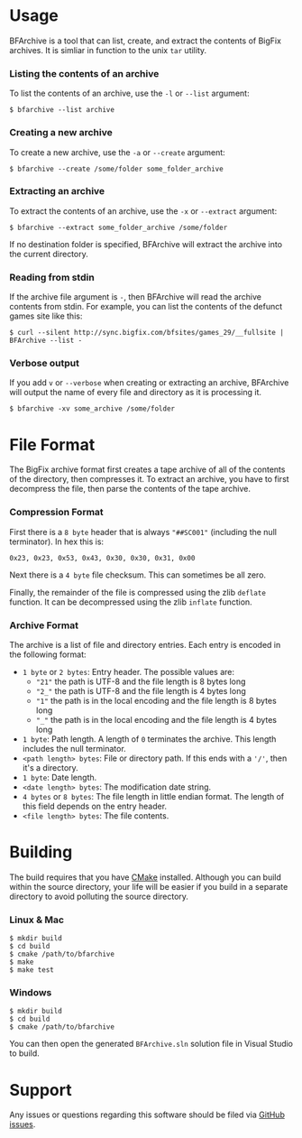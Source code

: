 Usage
===

BFArchive is a tool that can list, create, and extract the contents of BigFix
archives. It is simliar in function to the unix `tar` utility.

### Listing the contents of an archive

To list the contents of an archive, use the `-l` or `--list` argument:

    $ bfarchive --list archive
    
### Creating a new archive

To create a new archive, use the `-a` or `--create` argument:

    $ bfarchive --create /some/folder some_folder_archive
    
### Extracting an archive

To extract the contents of an archive, use the `-x` or `--extract` argument:

    $ bfarchive --extract some_folder_archive /some/folder
    
If no destination folder is specified, BFArchive will extract the archive into
the current directory.
    
### Reading from stdin

If the archive file argument is `-`, then BFArchive will read the archive
contents from stdin. For example, you can list the contents of the defunct games
site like this:

    $ curl --silent http://sync.bigfix.com/bfsites/games_29/__fullsite | BFArchive --list -
    
### Verbose output

If you add `v` or `--verbose` when creating or extracting an archive,
BFArchive will output the name of every file and directory as it is processing
it.

    $ bfarchive -xv some_archive /some/folder

File Format
===

The BigFix archive format first creates a tape archive of all of the contents
of the directory, then compresses it. To extract an archive, you have to first
decompress the file, then parse the contents of the tape archive.

### Compression Format

First there is a `8 byte` header that is always `"##SC001"` (including the null
terminator). In hex this is:

    0x23, 0x23, 0x53, 0x43, 0x30, 0x30, 0x31, 0x00
    
Next there is a `4 byte` file checksum. This can sometimes be all zero.

Finally, the remainder of the file is compressed using the zlib `deflate`
function. It can be decompressed using the zlib `inflate` function.

### Archive Format

The archive is a list of file and directory entries. Each entry is encoded in
the following format:

* `1 byte` or `2 bytes`: Entry header. The possible values are:
  * `"21"` the path is UTF-8 and the file length is 8 bytes long
  * `"2_"` the path is UTF-8 and the file length is 4 bytes long
  * `"1"` the path is in the local encoding and the file length is 8 bytes long
  * `"_"` the path is in the local encoding and the file length is 4 bytes long
* `1 byte`: Path length. A length of `0` terminates the archive. This length
  includes the null terminator.
* `<path length> bytes`: File or directory path. If this ends with a `'/'`, then
  it's a directory.
* `1 byte`: Date length.
* `<date length> bytes`: The modification date string.
* `4 bytes` or `8 bytes`: The file length in little endian format. The length of
  this field depends on the entry header.
* `<file length> bytes`: The file contents.

Building
===

The build requires that you have [CMake](http://cmake.org/) installed. Although
you can build within the source directory, your life will be easier if you build
in a separate directory to avoid polluting the source directory.

### Linux & Mac

    $ mkdir build
    $ cd build
    $ cmake /path/to/bfarchive
    $ make
    $ make test

### Windows

    $ mkdir build
    $ cd build
    $ cmake /path/to/bfarchive

You can then open the generated `BFArchive.sln` solution file in Visual Studio
to build.

Support
===
Any issues or questions regarding this software should be filed via
[GitHub issues](https://github.com/bigfix/bfarchive/issues).
